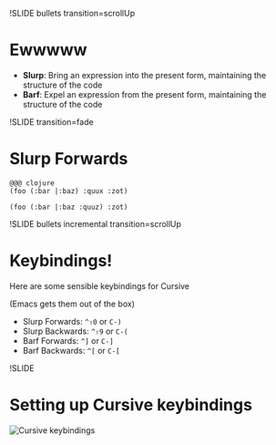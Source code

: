 !SLIDE bullets transition=scrollUp
# Ewwwww
- **Slurp**: Bring an expression into the present form, maintaining
  the structure of the code
- **Barf**: Expel an expression from the present form, maintaining the
  structure of the code

!SLIDE transition=fade
# Slurp Forwards
    @@@ clojure
    (foo (:bar |:baz) :quux :zot)

    (foo (:bar |:baz :quuz) :zot)


!SLIDE bullets incremental transition=scrollUp
# Keybindings!
Here are some sensible keybindings for Cursive

(Emacs gets them out of the box)

- Slurp Forwards: `^⇧0` or `C-)`
- Slurp Backwards: `^⇧9` or `C-(`
- Barf Forwards: `^]` or `C-]`
- Barf Backwards: `^[` or `C-[`


!SLIDE
# Setting up Cursive keybindings
![Cursive keybindings](https://cursive-ide.com/archive/441/Screen%20Shot%202014-10-01%20at%204.21.16%20PM.png)
